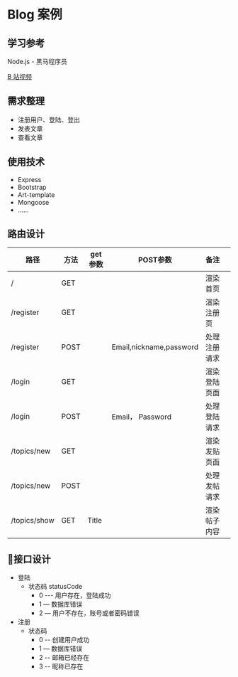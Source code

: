 # Blog 案例
## 学习参考
Node.js - 黑马程序员

[B 站视频](https://www.bilibili.com/video/av27670326?p=110)

## 需求整理
- 注册用户、登陆、登出
- 发表文章
- 查看文章

## 使用技术
- Express
- Bootstrap
- Art-template
- Mongoose
- ……

## 路由设计

| 路径         | 方法 | get 参数 | POST参数                | 备注         |      |
| ------------ | ---- | -------- | ----------------------- | ------------ | ---- |
| /            | GET  |          |                         | 渲染首页     |      |
| /register    | GET  |          |                         | 渲染注册页   |      |
| /register    | POST |          | Email,nickname,password | 处理注册请求 |      |
| /login       | GET  |          |                         | 渲染登陆页面 |      |
| /login       | POST |          | Email， Password        | 处理登陆请求 |      |
| /topics/new  | GET  |          |                         | 渲染发贴页面 |      |
| /topics/new  | POST |          |                         | 处理发帖请求 |      |
| /topics/show | GET  | Title    |                         | 渲染帖子内容 |      |

## 接口设计
- 登陆
  - 状态码 statusCode
    - 0 --- 用户存在，登陆成功
    - 1 — 数据库错误
    - 2 — 用户不存在，账号或者密码错误
- 注册
  - 状态码
    - 0 -- 创建用户成功
    - 1 — 数据库错误
    - 2 -- 邮箱已经存在
    - 3 -- 昵称已存在

